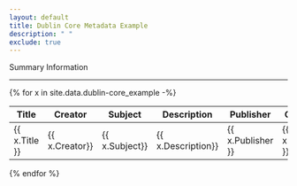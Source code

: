 ```yaml
---
layout: default
title: Dublin Core Metadata Example
description: " "
exclude: true
---
```


Summary Information

* * *


{% for x in site.data.dublin-core_example -%}

| Title | Creator | Subject | Description | Publisher | Contributor | Date | Type | Format | Identifier | Source | Language | Relation | Coverage | Rights |
|-------|---------|---------|-------------|-----------|-------------|------|------|--------|------------|--------|----------|----------|----------|--------|
| {{ x.Title }} | {{ x.Creator}} |{{ x.Subject}} | {{ x.Description}} | {{ x.Publisher }} | {{ x.Contributor }} | {{ x.Date}} | {{ x.Type}} | {{ x.Format}} | {{ x.Identifier}} | {{ x.Source}} | {{ x.Language}} |

{% endfor %}


 